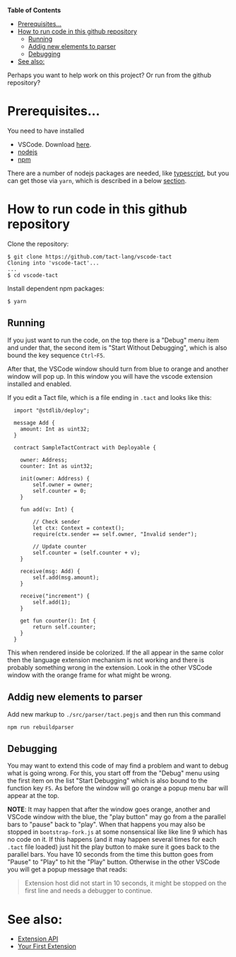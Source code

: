 <!-- markdown-toc start - Don't edit this section. Run M-x markdown-toc-refresh-toc -->
**Table of Contents**

- [Prerequisites...](#prerequisites)
- [How to run code in this github repository](#how-to-run-code-in-this-github-repository)
  - [Running](#running)
  - [Addig new elements to parser](#addig-new-elements-to-parser)
  - [Debugging](#debugging)
- [See also:](#see-also)

<!-- markdown-toc end -->
Perhaps you want to help work on this project? Or run from the github repository?

# Prerequisites...

You need to have installed

* VSCode. Download [here](https://code.visualstudio.com/download).
* [nodejs](https://nodejs.org/en/)
* [npm](https://www.npmjs.com/get-npm)

There are a number of nodejs packages are needed, like [typescript](https://www.typescriptlang.org/), but you can get those via `yarn`,
which is described in a below [section](#how-to-run-code-in-this-github-repository).

# How to run code in this github repository

Clone the repository:

```console
$ git clone https://github.com/tact-lang/vscode-tact
Cloning into 'vscode-tact'...
...
$ cd vscode-tact
```

Install dependent npm packages:

```console
$ yarn
```

## Running

If you just want to run the code, on the top there is a "Debug" menu item and under that, the second item is "Start Without Debugging", which is also bound the key sequence `Ctrl`-`F5`.

After that, the VSCode window should turn from blue to orange and another window will pop up. In this window you will have the vscode extension installed and enabled.

If you edit a Tact file, which is a file ending in `.tact` and looks like this:

```solidity
  import "@stdlib/deploy";

  message Add {
    amount: Int as uint32;
  }

  contract SampleTactContract with Deployable {

    owner: Address;
    counter: Int as uint32;

    init(owner: Address) {
        self.owner = owner;
        self.counter = 0;
    }

    fun add(v: Int) {
        
        // Check sender
        let ctx: Context = context();
        require(ctx.sender == self.owner, "Invalid sender");
        
        // Update counter
        self.counter = (self.counter + v);
    }

    receive(msg: Add) {
        self.add(msg.amount);
    }

    receive("increment") {
        self.add(1);
    }

    get fun counter(): Int {
        return self.counter;
    }
  }
```

This when rendered inside be colorized. If the all appear in the same color then the language extension mechanism is not working and there is probably something wrong in the extension. Look in the other VSCode window with the orange frame for what might be wrong.

## Addig new elements to parser 

Add new markup to `./src/parser/tact.pegjs` and then run this command

```console
npm run rebuildparser
```

## Debugging

You may want to extend this code of may find a problem and want to debug what is going wrong. For this, you start off from the "Debug" menu using the first item on the list "Start Debugging" which is also bound to the function key `F5`. As before the window will go orange a popup menu bar will appear at the top.

__NOTE__: It may happen that after the window goes orange, another and VSCode window with the blue, the "play button" may go from a the parallel bars to "pause" back to "play". When that happens you may also be stopped in `bootstrap-fork.js` at some nonsensical like like line 9 which has no code on it. If this happens (and it may happen several times for each `.tact` file loaded) just hit the play button to make sure it goes back to the parallel bars. You have 10 seconds from the time this button goes from "Pause" to "Play" to hit the "Play" button. Otherwise in the other VSCode you will get a popup message that reads:

> Extension host did not start in 10 seconds, it might be stopped on the first line and needs a debugger to continue.

# See also:

* [Extension API](https://code.visualstudio.com/api)
* [Your First Extension](https://code.visualstudio.com/api/get-started/your-first-extension)
